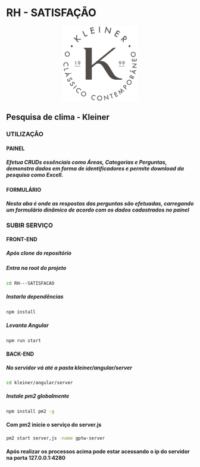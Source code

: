 # RH - SATISFAÇÃO

<div style="display: flex; justify-content: center">
    <img src="public\favicon.png" alt="Logo do projeto" width="200"/>
    
</div>

## Pesquisa de clima - Kleiner

### UTILIZAÇÂO
#### PAINEL
##### Efetua **CRUDs** essênciais como **Áreas, Categorias e Perguntas**, demonstra dados em forma de **identificadores** e permite **download** da pesquisa como **Excell**.

#### FORMULÁRIO
##### Nesta aba é onde as **respostas das perguntas** são efetuadas, carregando um formulário dinâmico de acordo com os dados cadastrados no **painel**

### SUBIR SERVIÇO
#### FRONT-END
##### Após **clone** do repositório

##### Entra na **root** do projeto
```bash
cd RH---SATISFACAO
```

##### Instarla dependências
```bash
npm install
```

##### Levanta **Angular**
```bash
npm run start
```

#### BACK-END
##### No **servidor** vá até a pasta **kleiner/angular/server**
```bash
cd kleiner/angular/server
```

##### Instale **pm2** globalmente 
```bash
npm install pm2 -g
```

#### Com **pm**2 inicie o serviço do **server.js**
```bash
pm2 start server,js -name gptw-server
```

#### Após realizar os processos acima pode estar acessando o **ip** do **servidor** na porta **127.0.0.1:4280**